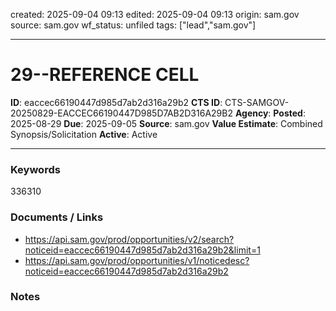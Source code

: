 created: 2025-09-04 09:13
edited: 2025-09-04 09:13
origin: sam.gov
source: sam.gov
wf_status: unfiled
tags: ["lead","sam.gov"]

---

# 29--REFERENCE CELL

**ID**: eaccec66190447d985d7ab2d316a29b2
**CTS ID**: CTS-SAMGOV-20250829-EACCEC66190447D985D7AB2D316A29B2
**Agency**: 
**Posted**: 2025-08-29
**Due**: 2025-09-05
**Source**: sam.gov
**Value Estimate**: Combined Synopsis/Solicitation
**Active**: Active

---

### Keywords
336310

### Documents / Links
- <https://api.sam.gov/prod/opportunities/v2/search?noticeid=eaccec66190447d985d7ab2d316a29b2&limit=1>
- <https://api.sam.gov/prod/opportunities/v1/noticedesc?noticeid=eaccec66190447d985d7ab2d316a29b2>

### Notes

